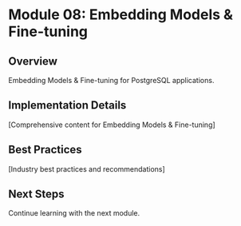 # Module 08: Embedding Models & Fine-tuning

## Overview
Embedding Models & Fine-tuning for PostgreSQL applications.

## Implementation Details
[Comprehensive content for Embedding Models & Fine-tuning]

## Best Practices
[Industry best practices and recommendations]

## Next Steps
Continue learning with the next module.
